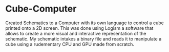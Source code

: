 # Cube-Computer
Created Schematics to a Computer with its own language to control a cube printed onto a 2D screen. This was done using Logism a software that allows to create a more visual and interactive representation of the schematic. My schematic intakes a binary file and reads it to manipulate a cube using a rudementary CPU and GPU made from scratch.
